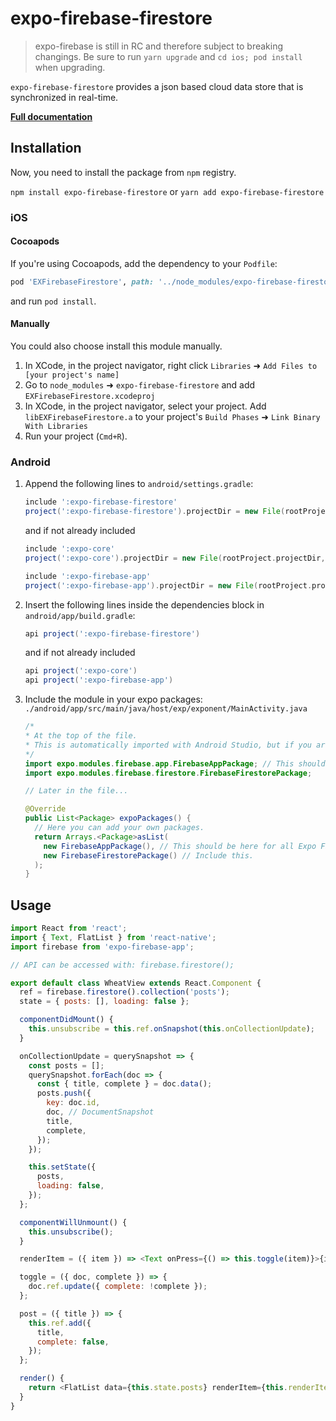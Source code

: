 # expo-firebase-firestore

> expo-firebase is still in RC and therefore subject to breaking changings. Be sure to run `yarn upgrade` and `cd ios; pod install` when upgrading.

`expo-firebase-firestore` provides a json based cloud data store that is synchronized in real-time.

[**Full documentation**](https://rnfirebase.io/docs/master/firestore/reference/firestore)

## Installation

Now, you need to install the package from `npm` registry.

`npm install expo-firebase-firestore` or `yarn add expo-firebase-firestore`

### iOS

#### Cocoapods

If you're using Cocoapods, add the dependency to your `Podfile`:

```ruby
pod 'EXFirebaseFirestore', path: '../node_modules/expo-firebase-firestore/ios'
```

and run `pod install`.

#### Manually

You could also choose install this module manually.

1.  In XCode, in the project navigator, right click `Libraries` ➜ `Add Files to [your project's name]`
2.  Go to `node_modules` ➜ `expo-firebase-firestore` and add `EXFirebaseFirestore.xcodeproj`
3.  In XCode, in the project navigator, select your project. Add `libEXFirebaseFirestore.a` to your project's `Build Phases` ➜ `Link Binary With Libraries`
4.  Run your project (`Cmd+R`).

### Android

1.  Append the following lines to `android/settings.gradle`:

    ```gradle
    include ':expo-firebase-firestore'
    project(':expo-firebase-firestore').projectDir = new File(rootProject.projectDir, '../node_modules/expo-firebase-firestore/android')
    ```

    and if not already included

    ```gradle
    include ':expo-core'
    project(':expo-core').projectDir = new File(rootProject.projectDir, '../node_modules/expo-core/android')

    include ':expo-firebase-app'
    project(':expo-firebase-app').projectDir = new File(rootProject.projectDir, '../node_modules/expo-firebase-app/android')
    ```

2.  Insert the following lines inside the dependencies block in `android/app/build.gradle`:
    ```gradle
    api project(':expo-firebase-firestore')
    ```
    and if not already included
    ```gradle
    api project(':expo-core')
    api project(':expo-firebase-app')
    ```
3.  Include the module in your expo packages: `./android/app/src/main/java/host/exp/exponent/MainActivity.java`

    ```java
    /*
    * At the top of the file.
    * This is automatically imported with Android Studio, but if you are in any other editor you will need to manually import the module.
    */
    import expo.modules.firebase.app.FirebaseAppPackage; // This should be here for all Expo Firebase features.
    import expo.modules.firebase.firestore.FirebaseFirestorePackage;

    // Later in the file...

    @Override
    public List<Package> expoPackages() {
      // Here you can add your own packages.
      return Arrays.<Package>asList(
        new FirebaseAppPackage(), // This should be here for all Expo Firebase features.
        new FirebaseFirestorePackage() // Include this.
      );
    }
    ```

## Usage

```javascript
import React from 'react';
import { Text, FlatList } from 'react-native';
import firebase from 'expo-firebase-app';

// API can be accessed with: firebase.firestore();

export default class WheatView extends React.Component {
  ref = firebase.firestore().collection('posts');
  state = { posts: [], loading: false };

  componentDidMount() {
    this.unsubscribe = this.ref.onSnapshot(this.onCollectionUpdate);
  }

  onCollectionUpdate = querySnapshot => {
    const posts = [];
    querySnapshot.forEach(doc => {
      const { title, complete } = doc.data();
      posts.push({
        key: doc.id,
        doc, // DocumentSnapshot
        title,
        complete,
      });
    });

    this.setState({
      posts,
      loading: false,
    });
  };

  componentWillUnmount() {
    this.unsubscribe();
  }

  renderItem = ({ item }) => <Text onPress={() => this.toggle(item)}>{item.title}</Text>;

  toggle = ({ doc, complete }) => {
    doc.ref.update({ complete: !complete });
  };

  post = ({ title }) => {
    this.ref.add({
      title,
      complete: false,
    });
  };

  render() {
    return <FlatList data={this.state.posts} renderItem={this.renderItem} />;
  }
}
```
